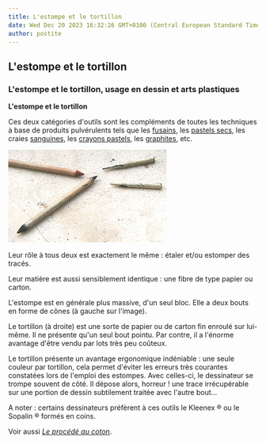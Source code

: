 ```yaml
---
title: L'estompe et le tortillon
date: Wed Dec 20 2023 16:32:26 GMT+0100 (Central European Standard Time)
author: postite
---
```


## L'estompe et le tortillon
### L'estompe et le tortillon, usage en dessin et arts plastiques
 **L'estompe et le tortillon**

Ces deux catégories d'outils sont les compléments de toutes les techniques à base de produits pulvérulents tels que les [fusains](fusain.html), les [pastels secs](pastelssecs.html), les craies [sanguines](sanguine.html), les [crayons pastels](crayon.html#crayonpastel), les [graphites](graphite.html), etc.

![](images/estompestortill.jpg)

Leur rôle à tous deux est exactement le même : étaler et/ou estomper des tracés.

Leur matière est aussi sensiblement identique : une fibre de type papier ou carton.

L'estompe est en générale plus massive, d'un seul bloc. Elle a deux bouts en forme de cônes (à gauche sur l'image).

Le tortillon (à droite) est une sorte de papier ou de carton fin enroulé sur lui-même. Il ne présente qu'un seul bout pointu. Par contre, il a l'énorme avantage d'être vendu par lots très peu coûteux.

Le tortillon présente un avantage ergonomique indéniable : une seule couleur par tortillon, cela permet d'éviter les erreurs très courantes constatées lors de l'emploi des estompes. Avec celles-ci, le dessinateur se trompe souvent de côté. Il dépose alors, horreur ! une trace irrécupérable sur une portion de dessin subtilement traitée avec l'autre bout...

A noter : certains dessinateurs préfèrent à ces outils le Kleenex ® ou le Sopalin ® formés en coins.

Voir aussi _[Le procédé au coton](coton.html)_.

